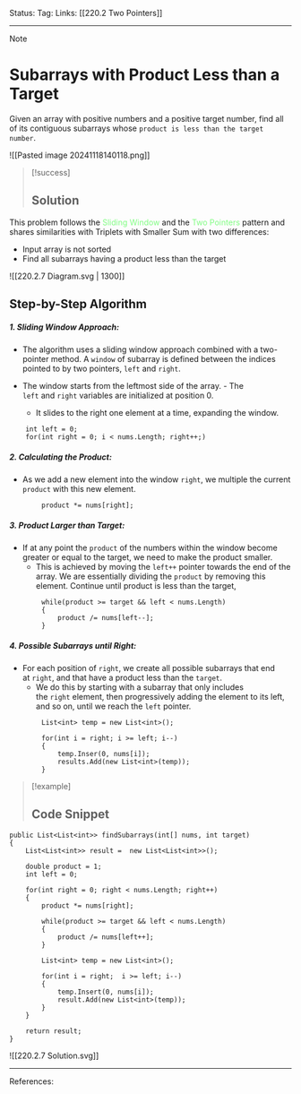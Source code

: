 Status: 
Tag:
Links: [[220.2 Two Pointers]]

---
> [!note] 
>  # Subarrays with Product Less than a Target

Given an array with positive numbers and a positive target number, find all of its contiguous subarrays whose `product is less than the target number`.

![[Pasted image 20241118140118.png]]

> [!success] 
> ## Solution 

This problem follows the <span style="color:#81fd83">Sliding Window</span> and the <span style="color:#81fd83">Two Pointers</span> pattern and shares similarities with Triplets with Smaller Sum with two differences:

   - Input array is not sorted
   - Find all subarrays having a product less than the target


![[220.2.7 Diagram.svg | 1300]]

## Step-by-Step Algorithm

##### 1. Sliding Window Approach:

   - The algorithm uses a sliding window approach combined with a two-pointer method. A `window` of subarray is defined between the indices pointed to by two pointers, `left` and `right`.
   
   - The window starts from the leftmost side of the array.
	   - The `left` and `right` variables are initialized at position 0.
	   - It slides to the right one element at a time, expanding the window.

``` run-csharp
	int left = 0;
	for(int right = 0; i < nums.Length; right++;)
```

##### 2. Calculating the Product:

   - As we add a new element into the window `right`, we multiple the current `product` with this new element.

``` run-csharp
		product *= nums[right];
```

##### 3. Product Larger than Target:

   - If at any point the `product` of the numbers within the window become greater or equal to the target, we need to make the product smaller.
	   - This is achieved by moving the `left++` pointer towards the end of the array. We are essentially dividing the `product` by removing this element. Continue until product is less than the target,

``` run-csharp
		while(product >= target && left < nums.Length)
		{
			product /= nums[left--];
		}
```

##### 4. Possible Subarrays until Right:

   - For each position of `right`, we create all possible subarrays that end at `right`, and that have a product less than the `target`.
	   - We do this by starting with a subarray that only includes the `right` element, then progressively adding the element to its left, and so on, until we reach the `left` pointer.

``` run-csharp
		List<int> temp = new List<int>();
		
		for(int i = right; i >= left; i--)
		{
			temp.Inser(0, nums[i]);
			results.Add(new List<int>(temp));
		}
```

> [!example] 
>  ## Code Snippet

``` run-csharp
public List<List<int>> findSubarrays(int[] nums, int target)
{
	List<List<int>> result =  new List<List<int>>();
	
	double product = 1;
	int left = 0;
	
	for(int right = 0; right < nums.Length; right++)
	{
		product *= nums[right];
		
		while(product >= target && left < nums.Length)
		{
			product /= nums[left++];
		}
		
		List<int> temp = new List<int>();
		
		for(int i = right;  i >= left; i--)
		{
			temp.Insert(0, nums[i]);
			result.Add(new List<int>(temp));
		}
	}
	
	return result;
}
```


![[220.2.7 Solution.svg]]

---
References: